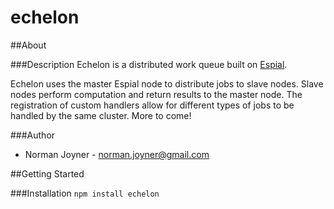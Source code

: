 echelon
======

##About

###Description
Echelon is a distributed work queue built on [Espial](https://github.com/normanjoyner/espial).

Echelon uses the master Espial node to distribute jobs to slave nodes. Slave nodes perform computation and return results to the master node. The registration of custom handlers allow for different types of jobs to be handled by the same cluster. More to come!

###Author
* Norman Joyner - <norman.joyner@gmail.com>

##Getting Started

###Installation
```npm install echelon```
